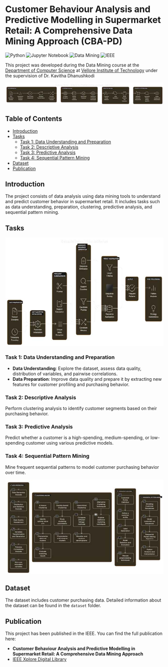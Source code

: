 # Customer Behaviour Analysis and Predictive Modelling in Supermarket Retail: A Comprehensive Data Mining Approach (CBA-PD)

![Python](https://img.shields.io/badge/Python-3.8%2B-blue)
![Jupyter Notebook](https://img.shields.io/badge/Jupyter-Notebook-orange)
![Data Mining](https://img.shields.io/badge/Data%20Mining-Project-green)
![IEEE](https://img.shields.io/badge/IEEE-Published-blue)

This project was developed during the Data Mining course at the [Department of Computer Science](https://chennai.vit.ac.in/) at [Vellore Institute of Technology](https://chennai.vit.ac.in/) under the supervision of Dr. Kavitha Dhanushkodi

![Architectural Diagram of the Proposed Process](Img/img10.jpg)

## Table of Contents
- [Introduction](#introduction)
- [Tasks](#tasks)
  - [Task 1: Data Understanding and Preparation](#task-1-data-understanding-and-preparation)
  - [Task 2: Descriptive Analysis](#task-2-descriptive-analysis)
  - [Task 3: Predictive Analysis](#task-3-predictive-analysis)
  - [Task 4: Sequential Pattern Mining](#task-4-sequential-pattern-mining)
- [Dataset](#dataset)
- [Publication](#publication)

## Introduction
The project consists of data analysis using data mining tools to understand and predict customer behavior in supermarket retail. It includes tasks such as data understanding, preparation, clustering, predictive analysis, and sequential pattern mining.

## Tasks

![Sequential Diagram of the Proposed Process](Img/img11.jpg)

### Task 1: Data Understanding and Preparation
- **Data Understanding**: Explore the dataset, assess data quality, distribution of variables, and pairwise correlations.
- **Data Preparation**: Improve data quality and prepare it by extracting new features for customer profiling and purchasing behavior.

### Task 2: Descriptive Analysis
Perform clustering analysis to identify customer segments based on their purchasing behavior.

### Task 3: Predictive Analysis
Predict whether a customer is a high-spending, medium-spending, or low-spending customer using various predictive models.

### Task 4: Sequential Pattern Mining
Mine frequent sequential patterns to model customer purchasing behavior over time.

![Flowchart Diagram of the Proposed Architecture](Img/img12.jpg)

## Dataset
The dataset includes customer purchasing data. Detailed information about the dataset can be found in the `dataset` folder.

## Publication
This project has been published in the IEEE. You can find the full publication here:
- **Customer Behaviour Analysis and Predictive Modelling in Supermarket Retail: A Comprehensive Data Mining Approach**
- [IEEE Xplore Digital Library](https://ieeexplore.ieee.org/document/10542125)

